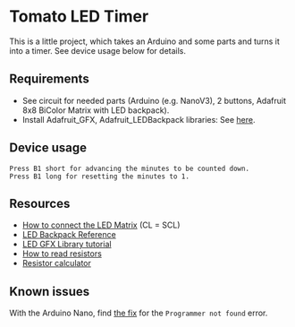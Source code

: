 # Tomato LED Timer

This is a little project, which takes an Arduino and some parts and turns it into a timer.
See device usage below for details.

## Requirements

* See circuit for needed parts (Arduino (e.g. NanoV3), 2 buttons, Adafruit 8x8 BiColor Matrix with LED backpack).
* Install Adafruit_GFX, Adafruit_LEDBackpack libraries: See [here](https://learn.adafruit.com/adafruit-led-backpack/1-2-8x8-matrix).

## Device usage

	Press B1 short for advancing the minutes to be counted down.
	Press B1 long for resetting the minutes to 1.

## Resources
* [How to connect the LED Matrix](https://learn.adafruit.com/adafruit-led-backpack/1-2-8x8-matrix#mini-8x8-matrix-software) (CL = SCL)
* [LED Backpack Reference](https://github.com/adafruit/Adafruit-LED-Backpack-Library/blob/master/Adafruit_LEDBackpack.h)
* [LED GFX Library tutorial](https://learn.adafruit.com/adafruit-gfx-graphics-library/graphics-primitives)
* [How to read resistors](http://elektronik-kurs.net/elektrotechnik/farbcode-toleranzen-normreihen-leistung/)
* [Resistor calculator](https://www.ph-ludwigsburg.de/html/2f-tech-s-01/studium/Veranstaltungsmaterial/Programme/Widerstand%20Farbcode%204%20und%205%20Ringe_DIN%2041429.htm)

## Known issues

With the Arduino Nano, find [the fix](http://stackoverflow.com/a/20735393) for the `Programmer not found` error.